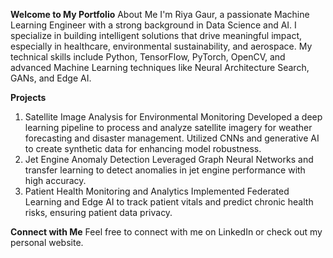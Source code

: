 **Welcome to My Portfolio**
About Me
I'm Riya Gaur, a passionate Machine Learning Engineer with a strong background in Data Science and AI. 
I specialize in building intelligent solutions that drive meaningful impact, especially in healthcare, environmental sustainability, and aerospace.
My technical skills include Python, TensorFlow, PyTorch, OpenCV, and advanced Machine Learning techniques like Neural Architecture Search, GANs, and Edge AI.

**Projects**
1. Satellite Image Analysis for Environmental Monitoring
Developed a deep learning pipeline to process and analyze satellite imagery for weather forecasting and disaster management.
Utilized CNNs and generative AI to create synthetic data for enhancing model robustness.
2. Jet Engine Anomaly Detection
Leveraged Graph Neural Networks and transfer learning to detect anomalies in jet engine performance with high accuracy.
3. Patient Health Monitoring and Analytics
Implemented Federated Learning and Edge AI to track patient vitals and predict chronic health risks, ensuring patient data privacy.

**Connect with Me**
Feel free to connect with me on LinkedIn or check out my personal website.



